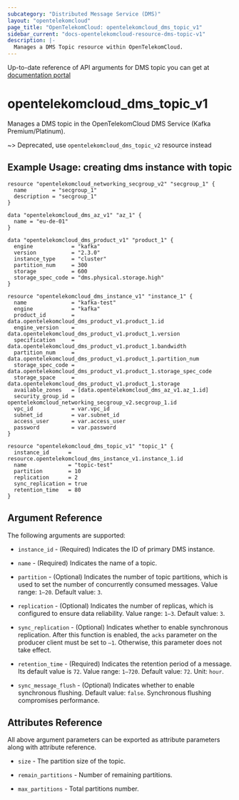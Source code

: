 ```yaml
---
subcategory: "Distributed Message Service (DMS)"
layout: "opentelekomcloud"
page_title: "OpenTelekomCloud: opentelekomcloud_dms_topic_v1"
sidebar_current: "docs-opentelekomcloud-resource-dms-topic-v1"
description: |-
  Manages a DMS Topic resource within OpenTelekomCloud.
---
```


Up-to-date reference of API arguments for DMS topic you can get at
[documentation portal](https://docs.otc.t-systems.com/distributed-message-service/api-ref/out-of-date_apis/api_v1/apis_for_managing_instances)

# opentelekomcloud_dms_topic_v1

Manages a DMS topic in the OpenTelekomCloud DMS Service (Kafka Premium/Platinum).

~>
Deprecated, use `opentelekomcloud_dms_topic_v2` resource instead

## Example Usage: creating dms instance with topic

```hcl
resource "opentelekomcloud_networking_secgroup_v2" "secgroup_1" {
  name        = "secgroup_1"
  description = "secgroup_1"
}

data "opentelekomcloud_dms_az_v1" "az_1" {
  name = "eu-de-01"
}

data "opentelekomcloud_dms_product_v1" "product_1" {
  engine            = "kafka"
  version           = "2.3.0"
  instance_type     = "cluster"
  partition_num     = 300
  storage           = 600
  storage_spec_code = "dms.physical.storage.high"
}

resource "opentelekomcloud_dms_instance_v1" "instance_1" {
  name              = "kafka-test"
  engine            = "kafka"
  product_id        = data.opentelekomcloud_dms_product_v1.product_1.id
  engine_version    = data.opentelekomcloud_dms_product_v1.product_1.version
  specification     = data.opentelekomcloud_dms_product_v1.product_1.bandwidth
  partition_num     = data.opentelekomcloud_dms_product_v1.product_1.partition_num
  storage_spec_code = data.opentelekomcloud_dms_product_v1.product_1.storage_spec_code
  storage_space     = data.opentelekomcloud_dms_product_v1.product_1.storage
  available_zones   = [data.opentelekomcloud_dms_az_v1.az_1.id]
  security_group_id = opentelekomcloud_networking_secgroup_v2.secgroup_1.id
  vpc_id            = var.vpc_id
  subnet_id         = var.subnet_id
  access_user       = var.access_user
  password          = var.password
}

resource "opentelekomcloud_dms_topic_v1" "topic_1" {
  instance_id      = resource.opentelekomcloud_dms_instance_v1.instance_1.id
  name             = "topic-test"
  partition        = 10
  replication      = 2
  sync_replication = true
  retention_time   = 80
}
```

## Argument Reference

The following arguments are supported:

* `instance_id` - (Required) Indicates the ID of primary DMS instance.

* `name` - (Required) Indicates the name of a topic.

* `partition` - (Optional) Indicates the number of topic partitions,
  which is used to set the number of concurrently consumed messages.
  Value range: `1–20`. Default value: `3`.

* `replication` - (Optional) Indicates the number of replicas,
  which is configured to ensure data reliability.
  Value range: `1–3`. Default value: `3`.

* `sync_replication` - (Optional) Indicates whether to enable synchronous replication.
  After this function is enabled, the `acks` parameter on the producer client must be set to `–1`.
  Otherwise, this parameter does not take effect.

* `retention_time` - (Required) Indicates the retention period of a message. Its default value is `72`.
  Value range: `1–720`. Default value: `72`. Unit: `hour`.

* `sync_message_flush` - (Optional) Indicates whether to enable synchronous flushing.
  Default value: `false`. Synchronous flushing compromises performance.


## Attributes Reference

All above argument parameters can be exported as attribute parameters along with attribute reference.

* `size` - The partition size of the topic.

* `remain_partitions` - Number of remaining partitions.

* `max_partitions` - Total partitions number.
